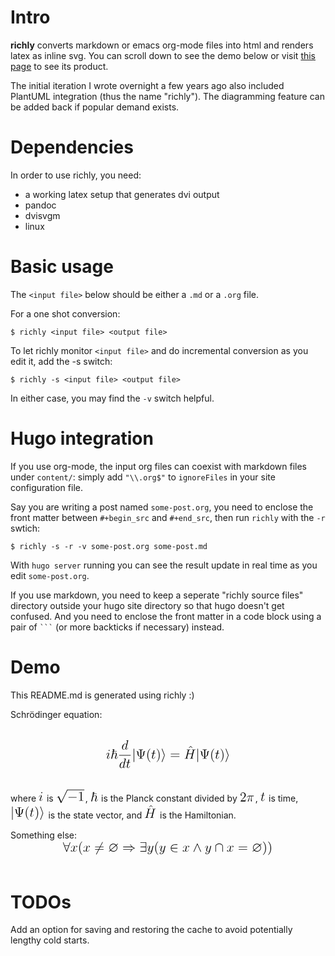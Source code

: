 <h1 id="intro">Intro</h1>
<p><strong>richly</strong> converts markdown or emacs org-mode files into html and renders latex as inline svg. You can scroll down to see the demo below or visit <a href="https://xwcal.github.io/posts/2024/01/21/on-exponentiation/">this page</a> to see its product.</p>
<p>The initial iteration I wrote overnight a few years ago also included PlantUML integration (thus the name "richly"). The diagramming feature can be added back if popular demand exists.</p>
<h1 id="dependencies">Dependencies</h1>
<p>In order to use richly, you need:</p>
<ul>
<li>a working latex setup that generates dvi output</li>
<li>pandoc</li>
<li>dvisvgm</li>
<li>linux</li>
</ul>
<h1 id="basic-usage">Basic usage</h1>
<p>The <code>&lt;input file&gt;</code> below should be either a <code>.md</code> or a <code>.org</code> file.</p>
<p>For a one shot conversion:</p>
<pre><code>$ richly &lt;input file&gt; &lt;output file&gt;
</code></pre>
<p>To let richly monitor <code>&lt;input file&gt;</code> and do incremental conversion as you edit it, add the -s switch:</p>
<pre><code>$ richly -s &lt;input file&gt; &lt;output file&gt;
</code></pre>
<p>In either case, you may find the <code>-v</code> switch helpful.</p>
<h1 id="hugo-integration">Hugo integration</h1>
<p>If you use org-mode, the input org files can coexist with markdown files under <code>content/</code>: simply add <code>"\\.org$"</code> to <code>ignoreFiles</code> in your site configuration file.</p>
<p>Say you are writing a post named <code>some-post.org</code>, you need to enclose the front matter between <code>#+begin_src</code> and <code>#+end_src</code>, then run <code>richly</code> with the <code>-r</code> swtich:</p>
<pre><code>$ richly -s -r -v some-post.org some-post.md
</code></pre>
<p>With <code>hugo server</code> running you can see the result update in real time as you edit <code>some-post.org</code>.</p>
<p>If you use markdown, you need to keep a seperate "richly source files" directory outside your hugo site directory so that hugo doesn't get confused. And you need to enclose the front matter in a code block using a pair of <code>```</code> (or more backticks if necessary) instead.</p>
<h1 id="demo">Demo</h1>
<p>This README.md is generated using richly :)</p>
<p>Schrödinger equation:</p>
<p><br /><span style="justify-content:center;display:flex;"><svg class="richly-math" version="1.1" xmlns="http://www.w3.org/2000/svg" xmlns:xlink="http://www.w3.org/1999/xlink" width="151.64pt" height="35.89pt" viewbox="176.96 65.75 112.33 26.58" ><title> i \hbar \frac{d}{dt}\vert\Psi(t)\rangle = \hat H \vert \Psi(t)\rangle </title><g><use x="177.958008" y="83.139627" href="#rlsid-10"/>
<use x="181.951441" y="83.139627" href="#rlsid-7"/>
<use x="191.719677" y="75.051868" href="#rlsid-9"/>
<use x="189.606097" y="91.340289" href="#rlsid-9"/>
<use x="195.68879" y="91.340289" href="#rlsid-11"/>
<use x="201.111459" y="83.139627" href="#rlsid-6"/>
<use x="204.432349" y="83.139627" href="#rlsid-0"/>
<use x="213.537001" y="83.139627" href="#rlsid-1"/>
<use x="218.089327" y="83.139627" href="#rlsid-11"/>
<use x="222.316486" y="83.139627" href="#rlsid-2"/>
<use x="226.868812" y="83.139627" href="#rlsid-5"/>
<use x="234.83889" y="83.139627" href="#rlsid-3"/>
<use x="250.299513" y="80.117634" href="#rlsid-4"/>
<use x="247.264371" y="83.139627" href="#rlsid-8"/>
<use x="257.886981" y="83.139627" href="#rlsid-6"/>
<use x="261.207871" y="83.139627" href="#rlsid-0"/>
<use x="270.312523" y="83.139627" href="#rlsid-1"/>
<use x="274.864849" y="83.139627" href="#rlsid-11"/>
<use x="279.092008" y="83.139627" href="#rlsid-2"/>
<use x="283.644334" y="83.139627" href="#rlsid-5"/>
<rect x='189.606097' y='79.911741' height='.478187' width='10.309849'/></g></svg></span><br /></p>
<p>where <svg class="richly-math" version="1.1" xmlns="http://www.w3.org/2000/svg" xmlns:xlink="http://www.w3.org/1999/xlink" width="6.74pt" height="13.27pt" viewbox="60.63 56.92 4.99 9.83" style="vertical-align:-7.47%"><title>i</title><g><use x="60.627414" y="65.753425" href="#rlsid-10"/>
</g></svg> is <svg class="richly-math" version="1.1" xmlns="http://www.w3.org/2000/svg" xmlns:xlink="http://www.w3.org/1999/xlink" width="35.25pt" height="18.83pt" viewbox="60.63 54.89 26.11 13.95" style="vertical-align:-23.11%"><title>\sqrt{-1}</title><g><use x="60.627414" y="56.361992" href="#rlsid-14"/>
<use x="70.590085" y="65.753425" href="#rlsid-13"/>
<use x="79.888582" y="65.753425" href="#rlsid-12"/>
<rect x='70.590085' y='55.883804' height='.478187' width='15.15148'/></g></svg>, <svg class="richly-math" version="1.1" xmlns="http://www.w3.org/2000/svg" xmlns:xlink="http://www.w3.org/1999/xlink" width="10.06pt" height="13.81pt" viewbox="60.63 56.52 7.46 10.23" style="vertical-align:-7.47%"><title>\hbar</title><g><use x="60.627414" y="65.753425" href="#rlsid-7"/>
</g></svg> is the Planck constant divided by <svg class="richly-math" version="1.1" xmlns="http://www.w3.org/2000/svg" xmlns:xlink="http://www.w3.org/1999/xlink" width="18.79pt" height="13.09pt" viewbox="60.63 57.05 13.92 9.70" style="vertical-align:-7.47%"><title>2\pi</title><g><use x="60.627414" y="65.753425" href="#rlsid-16"/>
<use x="66.480404" y="65.753425" href="#rlsid-15"/>
</g></svg>, <svg class="richly-math" version="1.1" xmlns="http://www.w3.org/2000/svg" xmlns:xlink="http://www.w3.org/1999/xlink" width="7.05pt" height="12.62pt" viewbox="60.63 57.40 5.22 9.35" style="vertical-align:-7.47%"><title>t</title><g><use x="60.627414" y="65.753425" href="#rlsid-11"/>
</g></svg> is time, <svg class="richly-math" version="1.1" xmlns="http://www.w3.org/2000/svg" xmlns:xlink="http://www.w3.org/1999/xlink" width="42.39pt" height="18.83pt" viewbox="60.63 55.79 31.40 13.95" style="vertical-align:-29.89%"><title>\vert\Psi(t)\rangle</title><g><use x="60.627414" y="65.753425" href="#rlsid-6"/>
<use x="63.948304" y="65.753425" href="#rlsid-0"/>
<use x="73.052956" y="65.753425" href="#rlsid-1"/>
<use x="77.605281" y="65.753425" href="#rlsid-11"/>
<use x="81.832441" y="65.753425" href="#rlsid-2"/>
<use x="86.384767" y="65.753425" href="#rlsid-5"/>
</g></svg> is the state vector, and <svg class="richly-math" version="1.1" xmlns="http://www.w3.org/2000/svg" xmlns:xlink="http://www.w3.org/1999/xlink" width="15.69pt" height="17.98pt" viewbox="60.63 53.43 11.62 13.32" style="vertical-align:-7.47%"><title>\hat H</title><g><use x="63.662556" y="62.731432" href="#rlsid-4"/>
<use x="60.627414" y="65.753425" href="#rlsid-8"/>
</g></svg> is the Hamiltonian.</p>
<p>Something else: <br /><span style="justify-content:center;display:flex;"><svg class="richly-math" version="1.1" xmlns="http://www.w3.org/2000/svg" xmlns:xlink="http://www.w3.org/1999/xlink" width="254.30pt" height="18.83pt" viewbox="138.94 70.24 188.37 13.95" ><title> \forall x (x \neq \varnothing \Rightarrow \exists y (y \in x \land y \cap x = \varnothing)) </title><g><use x="139.937636" y="80.199253" href="#rlsid-23"/>
<use x="146.579417" y="80.199253" href="#rlsid-17"/>
<use x="153.231504" y="80.199253" href="#rlsid-1"/>
<use x="157.783829" y="80.199253" href="#rlsid-17"/>
<use x="167.756746" y="80.199253" href="#rlsid-22"/>
<use x="167.756746" y="80.199253" href="#rlsid-3"/>
<use x="180.182227" y="80.199253" href="#rlsid-19"/>
<use x="192.801553" y="80.199253" href="#rlsid-20"/>
<use x="208.077585" y="80.199253" href="#rlsid-24"/>
<use x="214.719365" y="80.199253" href="#rlsid-18"/>
<use x="220.856017" y="80.199253" href="#rlsid-1"/>
<use x="225.408343" y="80.199253" href="#rlsid-18"/>
<use x="234.865824" y="80.199253" href="#rlsid-21"/>
<use x="246.156792" y="80.199253" href="#rlsid-17"/>
<use x="255.465542" y="80.199253" href="#rlsid-26"/>
<use x="266.092345" y="80.199253" href="#rlsid-18"/>
<use x="274.88566" y="80.199253" href="#rlsid-25"/>
<use x="285.512462" y="80.199253" href="#rlsid-17"/>
<use x="295.485378" y="80.199253" href="#rlsid-3"/>
<use x="307.910859" y="80.199253" href="#rlsid-19"/>
<use x="317.209356" y="80.199253" href="#rlsid-2"/>
<use x="321.761682" y="80.199253" href="#rlsid-2"/>
</g></svg></span><br /></p>
<h1 id="todos">TODOs</h1>
<p>Add an option for saving and restoring the cache to avoid potentially lengthy cold starts.</p>



<svg style="display: none;"><defs><path id="rlsid-3" d="M8.069738-3.873474C8.237111-3.873474 8.452304-3.873474 8.452304-4.088667C8.452304-4.315816 8.249066-4.315816 8.069738-4.315816H1.028144C.860772-4.315816 .645579-4.315816 .645579-4.100623C.645579-3.873474 .848817-3.873474 1.028144-3.873474H8.069738ZM8.069738-1.649813C8.237111-1.649813 8.452304-1.649813 8.452304-1.865006C8.452304-2.092154 8.249066-2.092154 8.069738-2.092154H1.028144C.860772-2.092154 .645579-2.092154 .645579-1.876961C.645579-1.649813 .848817-1.649813 1.028144-1.649813H8.069738Z"></path>
<path id="rlsid-9" d="M6.01345-7.998007C6.025405-8.045828 6.049315-8.117559 6.049315-8.177335C6.049315-8.296887 5.929763-8.296887 5.905853-8.296887C5.893898-8.296887 5.308095-8.249066 5.248319-8.237111C5.045081-8.225156 4.865753-8.201245 4.65056-8.18929C4.351681-8.16538 4.267995-8.153425 4.267995-7.938232C4.267995-7.81868 4.363636-7.81868 4.531009-7.81868C5.116812-7.81868 5.128767-7.711083 5.128767-7.591532C5.128767-7.519801 5.104857-7.424159 5.092902-7.388294L4.363636-4.483188C4.23213-4.794022 3.90934-5.272229 3.287671-5.272229C1.936737-5.272229 .478207-3.526775 .478207-1.75741C.478207-.573848 1.171606 .119552 1.984558 .119552C2.642092 .119552 3.203985-.394521 3.53873-.789041C3.658281-.083686 4.220174 .119552 4.578829 .119552S5.224408-.095641 5.439601-.526027C5.630884-.932503 5.798257-1.661768 5.798257-1.709589C5.798257-1.769365 5.750436-1.817186 5.678705-1.817186C5.571108-1.817186 5.559153-1.75741 5.511333-1.578082C5.332005-.872727 5.104857-.119552 4.614695-.119552C4.267995-.119552 4.244085-.430386 4.244085-.669489C4.244085-.71731 4.244085-.968369 4.327771-1.303113L6.01345-7.998007ZM3.598506-1.422665C3.53873-1.219427 3.53873-1.195517 3.371357-.968369C3.108344-.633624 2.582316-.119552 2.020423-.119552C1.530262-.119552 1.255293-.561893 1.255293-1.267248C1.255293-1.924782 1.625903-3.263761 1.853051-3.765878C2.259527-4.60274 2.82142-5.033126 3.287671-5.033126C4.076712-5.033126 4.23213-4.052802 4.23213-3.957161C4.23213-3.945205 4.196264-3.789788 4.184309-3.765878L3.598506-1.422665Z"></path>
<path id="rlsid-22" d="M7.531756-8.093649C7.627397-8.261021 7.627397-8.284932 7.627397-8.320797C7.627397-8.404483 7.555666-8.5599 7.388294-8.5599C7.244832-8.5599 7.208966-8.488169 7.12528-8.320797L1.75741 2.116065C1.661768 2.283437 1.661768 2.307347 1.661768 2.343213C1.661768 2.438854 1.745455 2.582316 1.900872 2.582316C2.044334 2.582316 2.080199 2.510585 2.163885 2.343213L7.531756-8.093649Z"></path>
<path id="rlsid-20" d="M8.679452-3.90934C9.181569-3.478954 9.791283-3.16812 10.185803-2.988792C9.755417-2.797509 9.169614-2.486675 8.679452-2.068244H1.08792C.884682-2.068244 .657534-2.068244 .657534-1.829141S.872727-1.590037 1.075965-1.590037H8.141469C7.567621-1.0401 6.945953 .011955 6.945953 .167372C6.945953 .298879 7.10137 .298879 7.173101 .298879C7.268742 .298879 7.352428 .298879 7.400249 .203238C7.651308-.251059 7.986052-.884682 8.763138-1.578082C9.588045-2.307347 10.389041-2.630137 11.01071-2.809465C11.213948-2.881196 11.225903-2.893151 11.249813-2.917061C11.273724-2.929016 11.273724-2.964882 11.273724-2.988792S11.273724-3.036613 11.261768-3.060523L11.225903-3.084433C11.201993-3.096389 11.190037-3.108344 10.962889-3.180075C9.348941-3.658281 8.153425-4.746202 7.483935-6.025405C7.352428-6.264508 7.340473-6.276463 7.173101-6.276463C7.10137-6.276463 6.945953-6.276463 6.945953-6.144956C6.945953-5.989539 7.555666-4.94944 8.141469-4.387547H1.075965C.872727-4.387547 .657534-4.387547 .657534-4.148443S.884682-3.90934 1.08792-3.90934H8.679452Z"></path>
<path id="rlsid-26" d="M4.25604-6.898132C4.160399-7.10137 4.088667-7.149191 3.981071-7.149191C3.825654-7.149191 3.789788-7.065504 3.718057-6.898132L.74122-.215193C.669489-.059776 .657534-.035866 .657534 .02391C.657534 .155417 .765131 .263014 .896638 .263014C.980324 .263014 1.075965 .239103 1.171606 .011955L3.981071-6.324284L6.790535 .011955C6.898132 .263014 7.017684 .263014 7.065504 .263014C7.197011 .263014 7.304608 .155417 7.304608 .02391C7.304608 0 7.304608-.02391 7.232877-.167372L4.25604-6.898132Z"></path>
<path id="rlsid-7" d="M3.048568-6.575342H5.36787C5.571108-6.575342 5.702615-6.575342 5.702615-6.718804C5.702615-6.874222 5.559153-6.874222 5.332005-6.874222H3.120299C3.203985-7.173101 3.203985-7.197011 3.275716-7.49589C3.335492-7.711083 3.443088-8.129514 3.443088-8.153425C3.443088-8.261021 3.371357-8.296887 3.275716-8.296887C3.048568-8.296887 2.10411-8.201245 1.817186-8.177335C1.721544-8.16538 1.590037-8.153425 1.590037-7.926276C1.590037-7.79477 1.709589-7.79477 1.876961-7.79477C2.450809-7.79477 2.47472-7.711083 2.47472-7.591532C2.47472-7.507846 2.367123-7.113325 2.307347-6.874222H1.637858C1.398755-6.874222 1.267248-6.874222 1.267248-6.718804C1.267248-6.575342 1.374844-6.575342 1.601993-6.575342H2.235616L.705355-.478207C.657534-.298879 .657534-.274969 .657534-.203238C.657534 .059776 .860772 .131507 1.004234 .131507C1.231382 .131507 1.398755-.035866 1.446575-.191283C1.470486-.251059 1.601993-.789041 1.673724-1.08792L1.948692-2.15193C1.984558-2.331258 2.10411-2.785554 2.139975-2.964882C2.199751-3.156164 2.283437-3.526775 2.295392-3.56264C2.391034-3.765878 3.036613-5.021171 4.23213-5.021171C4.758157-5.021171 4.877709-4.590785 4.877709-4.196264C4.877709-3.455044 4.327771-1.996513 4.112578-1.446575C4.040847-1.255293 3.981071-1.08792 3.981071-.860772C3.981071-.239103 4.423412 .131507 4.961395 .131507C6.109091 .131507 6.527522-1.637858 6.527522-1.709589C6.527522-1.829141 6.419925-1.829141 6.38406-1.829141C6.264508-1.829141 6.264508-1.793275 6.204732-1.613948C5.858032-.394521 5.32005-.131507 4.99726-.131507C4.770112-.131507 4.698381-.274969 4.698381-.526027C4.698381-.824907 4.829888-1.159651 4.901619-1.362889C5.104857-1.888917 5.642839-3.323537 5.642839-3.993026C5.642839-4.865753 5.092902-5.284184 4.267995-5.284184C3.897385-5.284184 3.180075-5.200498 2.49863-4.375592L3.048568-6.575342Z"></path>
<path id="rlsid-2" d="M3.371357-2.976837C3.371357-3.88543 3.251806-5.36787 2.582316-6.75467C1.876961-8.18929 .896638-8.966376 .765131-8.966376C.71731-8.966376 .657534-8.942466 .657534-8.870735C.657534-8.834869 .657534-8.810959 .860772-8.607721C2.056289-7.400249 2.725778-5.427646 2.725778-2.988792C2.725778-.669489 2.163885 1.327024 .777086 2.737733C.657534 2.84533 .657534 2.86924 .657534 2.905106C.657534 2.976837 .71731 3.000747 .765131 3.000747C.920548 3.000747 1.900872 2.139975 2.486675 .968369C3.096389-.251059 3.371357-1.542217 3.371357-2.976837Z"></path>
<path id="rlsid-4" d="M2.929016-8.296887L1.362889-6.670984L1.554172-6.491656L2.917061-7.723039L4.291905-6.491656L4.483188-6.670984L2.929016-8.296887Z"></path>
<path id="rlsid-17" d="M5.66675-4.877709C5.284184-4.805978 5.140722-4.519054 5.140722-4.291905C5.140722-4.004981 5.36787-3.90934 5.535243-3.90934C5.893898-3.90934 6.144956-4.220174 6.144956-4.542964C6.144956-5.045081 5.571108-5.272229 5.068991-5.272229C4.339726-5.272229 3.93325-4.554919 3.825654-4.327771C3.550685-5.224408 2.809465-5.272229 2.594271-5.272229C1.374844-5.272229 .729265-3.706102 .729265-3.443088C.729265-3.395268 .777086-3.335492 .860772-3.335492C.956413-3.335492 .980324-3.407223 1.004234-3.455044C1.41071-4.782067 2.211706-5.033126 2.558406-5.033126C3.096389-5.033126 3.203985-4.531009 3.203985-4.244085C3.203985-3.981071 3.132254-3.706102 2.988792-3.132254L2.582316-1.494396C2.402989-.777086 2.056289-.119552 1.422665-.119552C1.362889-.119552 1.06401-.119552 .812951-.274969C1.243337-.358655 1.338979-.71731 1.338979-.860772C1.338979-1.099875 1.159651-1.243337 .932503-1.243337C.645579-1.243337 .334745-.992279 .334745-.609714C.334745-.107597 .896638 .119552 1.41071 .119552C1.984558 .119552 2.391034-.334745 2.642092-.824907C2.833375-.119552 3.431133 .119552 3.873474 .119552C5.092902 .119552 5.738481-1.446575 5.738481-1.709589C5.738481-1.769365 5.69066-1.817186 5.618929-1.817186C5.511333-1.817186 5.499377-1.75741 5.463512-1.661768C5.140722-.609714 4.447323-.119552 3.90934-.119552C3.490909-.119552 3.263761-.430386 3.263761-.920548C3.263761-1.183562 3.311582-1.374844 3.502864-2.163885L3.921295-3.789788C4.100623-4.507098 4.507098-5.033126 5.057036-5.033126C5.080946-5.033126 5.415691-5.033126 5.66675-4.877709Z"></path>
<path id="rlsid-18" d="M3.144209 1.338979C2.82142 1.793275 2.355168 2.199751 1.769365 2.199751C1.625903 2.199751 1.052055 2.175841 .872727 1.625903C.908593 1.637858 .968369 1.637858 .992279 1.637858C1.350934 1.637858 1.590037 1.327024 1.590037 1.052055S1.362889 .681445 1.183562 .681445C.992279 .681445 .573848 .824907 .573848 1.41071C.573848 2.020423 1.08792 2.438854 1.769365 2.438854C2.964882 2.438854 4.172354 1.338979 4.507098 .011955L5.678705-4.65056C5.69066-4.710336 5.71457-4.782067 5.71457-4.853798C5.71457-5.033126 5.571108-5.152677 5.391781-5.152677C5.284184-5.152677 5.033126-5.104857 4.937484-4.746202L4.052802-1.231382C3.993026-1.016189 3.993026-.992279 3.897385-.860772C3.658281-.526027 3.263761-.119552 2.689913-.119552C2.020423-.119552 1.960648-.777086 1.960648-1.099875C1.960648-1.78132 2.283437-2.701868 2.606227-3.56264C2.737733-3.90934 2.809465-4.076712 2.809465-4.315816C2.809465-4.817933 2.450809-5.272229 1.865006-5.272229C.765131-5.272229 .32279-3.53873 .32279-3.443088C.32279-3.395268 .37061-3.335492 .454296-3.335492C.561893-3.335492 .573848-3.383313 .621669-3.550685C.908593-4.554919 1.362889-5.033126 1.829141-5.033126C1.936737-5.033126 2.139975-5.033126 2.139975-4.638605C2.139975-4.327771 2.008468-3.981071 1.829141-3.526775C1.243337-1.960648 1.243337-1.566127 1.243337-1.279203C1.243337-.143462 2.056289 .119552 2.654047 .119552C3.000747 .119552 3.431133 .011955 3.849564-.430386L3.861519-.418431C3.682192 .286924 3.56264 .753176 3.144209 1.338979Z"></path>
<path id="rlsid-1" d="M3.88543 2.905106C3.88543 2.86924 3.88543 2.84533 3.682192 2.642092C2.486675 1.43462 1.817186-.537983 1.817186-2.976837C1.817186-5.296139 2.379078-7.292653 3.765878-8.703362C3.88543-8.810959 3.88543-8.834869 3.88543-8.870735C3.88543-8.942466 3.825654-8.966376 3.777833-8.966376C3.622416-8.966376 2.642092-8.105604 2.056289-6.933998C1.446575-5.726526 1.171606-4.447323 1.171606-2.976837C1.171606-1.912827 1.338979-.490162 1.960648 .789041C2.666002 2.223661 3.646326 3.000747 3.777833 3.000747C3.825654 3.000747 3.88543 2.976837 3.88543 2.905106Z"></path>
<path id="rlsid-13" d="M7.878456-2.749689C8.081694-2.749689 8.296887-2.749689 8.296887-2.988792S8.081694-3.227895 7.878456-3.227895H1.41071C1.207472-3.227895 .992279-3.227895 .992279-2.988792S1.207472-2.749689 1.41071-2.749689H7.878456Z"></path>
<path id="rlsid-0" d="M4.97335-7.244832C4.97335-7.675218 4.99726-7.81868 6.03736-7.81868H6.396015V-8.16538C6.073225-8.141469 4.913574-8.141469 4.519054-8.141469S2.964882-8.141469 2.642092-8.16538V-7.81868H3.000747C4.040847-7.81868 4.064757-7.675218 4.064757-7.244832V-1.865006C2.438854-2.259527 2.402989-4.196264 2.402989-4.94944C2.391034-6.144956 2.032379-6.635118 1.327024-6.635118H.944458C.753176-6.635118 .657534-6.635118 .657534-6.515567C.657534-6.419925 .729265-6.40797 .777086-6.396015C1.327024-6.312329 1.482441-5.810212 1.494396-4.746202C1.506351-3.036613 2.379078-1.817186 4.064757-1.590037V-.920548C4.064757-.490162 4.040847-.3467 3.000747-.3467H2.642092V0C2.964882-.02391 4.124533-.02391 4.519054-.02391S6.073225-.02391 6.396015 0V-.3467H6.03736C4.99726-.3467 4.97335-.490162 4.97335-.920548V-1.590037C7.304608-1.876961 7.591532-3.765878 7.603487-5.021171C7.603487-5.571108 7.723039-6.312329 8.308842-6.396015C8.380573-6.40797 8.452304-6.419925 8.452304-6.515567C8.452304-6.635118 8.356663-6.635118 8.16538-6.635118H7.770859C7.208966-6.635118 6.706849-6.43188 6.694894-4.794022C6.682939-3.514819 6.324284-2.175841 4.97335-1.853051V-7.244832Z"></path>
<path id="rlsid-10" d="M3.383313-1.709589C3.383313-1.769365 3.335492-1.817186 3.263761-1.817186C3.156164-1.817186 3.144209-1.78132 3.084433-1.578082C2.773599-.490162 2.283437-.119552 1.888917-.119552C1.745455-.119552 1.578082-.155417 1.578082-.514072C1.578082-.836862 1.721544-1.195517 1.853051-1.554172L2.689913-3.777833C2.725778-3.873474 2.809465-4.088667 2.809465-4.315816C2.809465-4.817933 2.450809-5.272229 1.865006-5.272229C.765131-5.272229 .32279-3.53873 .32279-3.443088C.32279-3.395268 .37061-3.335492 .454296-3.335492C.561893-3.335492 .573848-3.383313 .621669-3.550685C.908593-4.554919 1.362889-5.033126 1.829141-5.033126C1.936737-5.033126 2.139975-5.021171 2.139975-4.638605C2.139975-4.327771 1.984558-3.93325 1.888917-3.670237L1.052055-1.446575C.980324-1.255293 .908593-1.06401 .908593-.848817C.908593-.310834 1.279203 .119552 1.853051 .119552C2.952927 .119552 3.383313-1.625903 3.383313-1.709589ZM3.287671-7.460025C3.287671-7.639352 3.144209-7.854545 2.881196-7.854545C2.606227-7.854545 2.295392-7.591532 2.295392-7.280697C2.295392-6.981818 2.546451-6.886177 2.689913-6.886177C3.012702-6.886177 3.287671-7.197011 3.287671-7.460025Z"></path>
<path id="rlsid-21" d="M6.551432-2.749689C6.75467-2.749689 6.969863-2.749689 6.969863-2.988792S6.75467-3.227895 6.551432-3.227895H1.482441C1.625903-4.829888 3.000747-5.977584 4.686426-5.977584H6.551432C6.75467-5.977584 6.969863-5.977584 6.969863-6.216687S6.75467-6.455791 6.551432-6.455791H4.662516C2.618182-6.455791 .992279-4.901619 .992279-2.988792S2.618182 .478207 4.662516 .478207H6.551432C6.75467 .478207 6.969863 .478207 6.969863 .239103S6.75467 0 6.551432 0H4.686426C3.000747 0 1.625903-1.147696 1.482441-2.749689H6.551432Z"></path>
<path id="rlsid-25" d="M7.304608-4.542964C7.304608-6.360149 5.475467-7.149191 3.981071-7.149191C2.426899-7.149191 .657534-6.312329 .657534-4.554919V-.167372C.657534 .047821 .657534 .263014 .896638 .263014S1.135741 .047821 1.135741-.167372V-4.495143C1.135741-6.288418 3.084433-6.670984 3.981071-6.670984C4.519054-6.670984 5.272229-6.563387 5.905853-6.156912C6.826401-5.571108 6.826401-4.805978 6.826401-4.483188V-.167372C6.826401 .047821 6.826401 .263014 7.065504 .263014S7.304608 .047821 7.304608-.167372V-4.542964Z"></path>
<path id="rlsid-12" d="M3.443088-7.663263C3.443088-7.938232 3.443088-7.950187 3.203985-7.950187C2.917061-7.627397 2.319303-7.185056 1.08792-7.185056V-6.838356C1.362889-6.838356 1.960648-6.838356 2.618182-7.149191V-.920548C2.618182-.490162 2.582316-.3467 1.530262-.3467H1.159651V0C1.482441-.02391 2.642092-.02391 3.036613-.02391S4.578829-.02391 4.901619 0V-.3467H4.531009C3.478954-.3467 3.443088-.490162 3.443088-.920548V-7.663263Z"></path>
<path id="rlsid-16" d="M5.260274-2.008468H4.99726C4.961395-1.80523 4.865753-1.147696 4.746202-.956413C4.662516-.848817 3.981071-.848817 3.622416-.848817H1.41071C1.733499-1.123786 2.462765-1.888917 2.773599-2.175841C4.590785-3.849564 5.260274-4.471233 5.260274-5.654795C5.260274-7.029639 4.172354-7.950187 2.785554-7.950187S.585803-6.766625 .585803-5.738481C.585803-5.128767 1.111831-5.128767 1.147696-5.128767C1.398755-5.128767 1.709589-5.308095 1.709589-5.69066C1.709589-6.025405 1.482441-6.252553 1.147696-6.252553C1.0401-6.252553 1.016189-6.252553 .980324-6.240598C1.207472-7.053549 1.853051-7.603487 2.630137-7.603487C3.646326-7.603487 4.267995-6.75467 4.267995-5.654795C4.267995-4.638605 3.682192-3.753923 3.000747-2.988792L.585803-.286924V0H4.94944L5.260274-2.008468Z"></path>
<path id="rlsid-8" d="M8.942466-7.292653C9.050062-7.699128 9.073973-7.81868 9.92279-7.81868C10.137983-7.81868 10.257534-7.81868 10.257534-8.033873C10.257534-8.16538 10.149938-8.16538 10.078207-8.16538C9.863014-8.16538 9.611955-8.141469 9.384807-8.141469H7.974097C7.746949-8.141469 7.49589-8.16538 7.268742-8.16538C7.185056-8.16538 7.041594-8.16538 7.041594-7.938232C7.041594-7.81868 7.12528-7.81868 7.352428-7.81868C8.069738-7.81868 8.069738-7.723039 8.069738-7.591532C8.069738-7.567621 8.069738-7.49589 8.021918-7.316563L7.292653-4.423412H3.682192L4.399502-7.292653C4.507098-7.699128 4.531009-7.81868 5.379826-7.81868C5.595019-7.81868 5.71457-7.81868 5.71457-8.033873C5.71457-8.16538 5.606974-8.16538 5.535243-8.16538C5.32005-8.16538 5.068991-8.141469 4.841843-8.141469H3.431133C3.203985-8.141469 2.952927-8.16538 2.725778-8.16538C2.642092-8.16538 2.49863-8.16538 2.49863-7.938232C2.49863-7.81868 2.582316-7.81868 2.809465-7.81868C3.526775-7.81868 3.526775-7.723039 3.526775-7.591532C3.526775-7.567621 3.526775-7.49589 3.478954-7.316563L1.865006-.884682C1.75741-.466252 1.733499-.3467 .908593-.3467C.633624-.3467 .549938-.3467 .549938-.119552C.549938 0 .681445 0 .71731 0C.932503 0 1.183562-.02391 1.41071-.02391H2.82142C3.048568-.02391 3.299626 0 3.526775 0C3.622416 0 3.753923 0 3.753923-.227148C3.753923-.3467 3.646326-.3467 3.466999-.3467C2.737733-.3467 2.737733-.442341 2.737733-.561893C2.737733-.573848 2.737733-.657534 2.761644-.753176L3.58655-4.076712H7.208966C7.005729-3.287671 6.396015-.789041 6.372105-.71731C6.240598-.358655 6.049315-.358655 5.34396-.3467C5.200498-.3467 5.092902-.3467 5.092902-.119552C5.092902 0 5.224408 0 5.260274 0C5.475467 0 5.726526-.02391 5.953674-.02391H7.364384C7.591532-.02391 7.84259 0 8.069738 0C8.16538 0 8.296887 0 8.296887-.227148C8.296887-.3467 8.18929-.3467 8.009963-.3467C7.280697-.3467 7.280697-.442341 7.280697-.561893C7.280697-.573848 7.280697-.657534 7.304608-.753176L8.942466-7.292653Z"></path>
<path id="rlsid-5" d="M3.263761-2.785554C3.323537-2.929016 3.323537-2.952927 3.323537-2.988792S3.323537-3.048568 3.263761-3.19203L1.171606-8.691407C1.099875-8.894645 1.028144-8.966376 .896638-8.966376S.657534-8.85878 .657534-8.727273C.657534-8.691407 .657534-8.667497 .71731-8.53599L2.833375-2.988792L.71731 2.534496C.657534 2.666002 .657534 2.689913 .657534 2.749689C.657534 2.881196 .765131 2.988792 .896638 2.988792C1.052055 2.988792 1.099875 2.86924 1.147696 2.749689L3.263761-2.785554Z"></path>
<path id="rlsid-24" d="M5.977584-7.866501C5.977584-8.261021 5.941719-8.296887 5.559153-8.296887H1.075965C.872727-8.296887 .657534-8.296887 .657534-8.057783S.872727-7.81868 1.075965-7.81868H5.499377V-4.387547H1.243337C1.0401-4.387547 .824907-4.387547 .824907-4.148443S1.0401-3.90934 1.243337-3.90934H5.499377V-.478207H1.075965C.872727-.478207 .657534-.478207 .657534-.239103S.872727 0 1.075965 0H5.559153C5.941719 0 5.977584-.035866 5.977584-.430386V-7.866501Z"></path>
<path id="rlsid-11" d="M2.402989-4.805978H3.502864C3.730012-4.805978 3.849564-4.805978 3.849564-5.021171C3.849564-5.152677 3.777833-5.152677 3.53873-5.152677H2.486675L2.929016-6.898132C2.976837-7.065504 2.976837-7.089415 2.976837-7.173101C2.976837-7.364384 2.82142-7.47198 2.666002-7.47198C2.570361-7.47198 2.295392-7.436115 2.199751-7.053549L1.733499-5.152677H.609714C.37061-5.152677 .263014-5.152677 .263014-4.925529C.263014-4.805978 .3467-4.805978 .573848-4.805978H1.637858L.848817-1.649813C.753176-1.231382 .71731-1.111831 .71731-.956413C.71731-.394521 1.111831 .119552 1.78132 .119552C2.988792 .119552 3.634371-1.625903 3.634371-1.709589C3.634371-1.78132 3.58655-1.817186 3.514819-1.817186C3.490909-1.817186 3.443088-1.817186 3.419178-1.769365C3.407223-1.75741 3.395268-1.745455 3.311582-1.554172C3.060523-.956413 2.510585-.119552 1.817186-.119552C1.458531-.119552 1.43462-.418431 1.43462-.681445C1.43462-.6934 1.43462-.920548 1.470486-1.06401L2.402989-4.805978Z"></path>
<path id="rlsid-14" d="M4.65056 10.221669L2.546451 5.571108C2.462765 5.379826 2.402989 5.379826 2.367123 5.379826C2.355168 5.379826 2.295392 5.379826 2.163885 5.475467L1.028144 6.336239C.872727 6.455791 .872727 6.491656 .872727 6.527522C.872727 6.587298 .908593 6.659029 .992279 6.659029C1.06401 6.659029 1.267248 6.491656 1.398755 6.396015C1.470486 6.336239 1.649813 6.204732 1.78132 6.109091L4.136488 11.285679C4.220174 11.476961 4.27995 11.476961 4.387547 11.476961C4.566874 11.476961 4.60274 11.40523 4.686426 11.237858L10.114072 0C10.197758-.167372 10.197758-.215193 10.197758-.239103C10.197758-.358655 10.102117-.478207 9.958655-.478207C9.863014-.478207 9.779328-.418431 9.683686-.227148L4.65056 10.221669Z"></path>
<path id="rlsid-15" d="M3.096389-4.507098H4.447323C4.124533-3.16812 3.921295-2.295392 3.921295-1.338979C3.921295-1.171606 3.921295 .119552 4.411457 .119552C4.662516 .119552 4.877709-.107597 4.877709-.310834C4.877709-.37061 4.877709-.394521 4.794022-.573848C4.471233-1.398755 4.471233-2.426899 4.471233-2.510585C4.471233-2.582316 4.471233-3.431133 4.722291-4.507098H6.06127C6.216687-4.507098 6.611208-4.507098 6.611208-4.889664C6.611208-5.152677 6.38406-5.152677 6.168867-5.152677H2.235616C1.960648-5.152677 1.554172-5.152677 1.004234-4.566874C.6934-4.220174 .310834-3.58655 .310834-3.514819S.37061-3.419178 .442341-3.419178C.526027-3.419178 .537983-3.455044 .597758-3.526775C1.219427-4.507098 1.841096-4.507098 2.139975-4.507098H2.82142C2.558406-3.610461 2.259527-2.570361 1.279203-.478207C1.183562-.286924 1.183562-.263014 1.183562-.191283C1.183562 .059776 1.398755 .119552 1.506351 .119552C1.853051 .119552 1.948692-.191283 2.092154-.6934C2.283437-1.303113 2.283437-1.327024 2.402989-1.80523L3.096389-4.507098Z"></path>
<path id="rlsid-6" d="M1.900872-8.53599C1.900872-8.751183 1.900872-8.966376 1.661768-8.966376S1.422665-8.751183 1.422665-8.53599V2.558406C1.422665 2.773599 1.422665 2.988792 1.661768 2.988792S1.900872 2.773599 1.900872 2.558406V-8.53599Z"></path>
<path id="rlsid-23" d="M6.587298-7.84259C6.647073-7.974097 6.647073-7.998007 6.647073-8.057783C6.647073-8.177335 6.551432-8.296887 6.40797-8.296887C6.252553-8.296887 6.180822-8.153425 6.133001-8.021918L5.140722-5.391781H1.506351L.514072-8.021918C.454296-8.18929 .394521-8.296887 .239103-8.296887C.119552-8.296887 0-8.177335 0-8.057783C0-8.033873 0-8.009963 .071731-7.84259L3.048568-.011955C3.108344 .155417 3.16812 .263014 3.323537 .263014C3.490909 .263014 3.53873 .131507 3.58655 .011955L6.587298-7.84259ZM1.697634-4.913574H4.94944L3.323537-.657534L1.697634-4.913574Z"></path>
<path id="rlsid-19" d="M8.452304-6.491656C8.619676-6.635118 8.619676-6.706849 8.619676-6.75467C8.619676-6.981818 8.404483-6.993773 8.380573-6.993773C8.296887-6.993773 8.261021-6.969863 8.045828-6.77858L7.12528-5.977584C6.874222-6.240598 5.989539-6.993773 4.65056-6.993773C2.737733-6.993773 1.135741-5.475467 1.135741-3.490909C1.135741-2.367123 1.601993-1.709589 1.841096-1.362889C1.649813-1.183562 1.637858-1.171606 .932503-.561893C.6934-.3467 .669489-.32279 .669489-.215193C.669489-.071731 .765131 .02391 .908593 .02391C.992279 .02391 1.016189 .02391 1.231382-.179328L2.163885-.992279C2.271482-.872727 3.156164 .02391 4.638605 .02391C6.670984 .02391 8.153425-1.625903 8.153425-3.478954C8.153425-4.590785 7.675218-5.284184 7.44807-5.606974C7.460025-5.618929 7.531756-5.678705 7.579577-5.726526L8.452304-6.491656ZM2.199751-1.673724C1.613948-2.49863 1.613948-3.21594 1.613948-3.478954C1.613948-5.200498 2.988792-6.515567 4.638605-6.515567C5.917808-6.515567 6.635118-5.786301 6.75467-5.654795L2.199751-1.673724ZM7.07746-5.296139C7.47198-4.770112 7.675218-4.172354 7.675218-3.490909C7.675218-1.769365 6.300374-.454296 4.65056-.454296C3.371357-.454296 2.654047-1.183562 2.534496-1.315068L7.07746-5.296139Z"></path></defs></svg>
